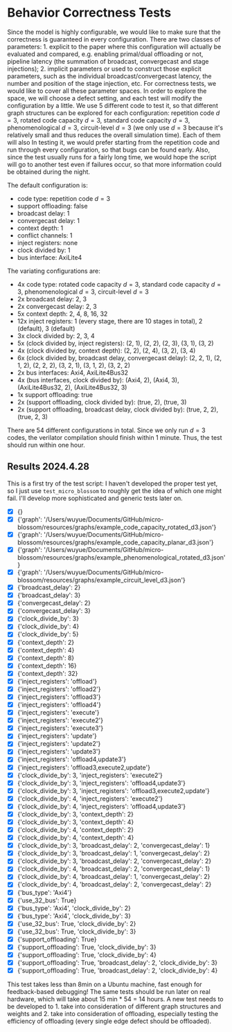 # Behavior Correctness Tests

Since the model is highly configurable, we would like to make sure that the correctness is guaranteed in every configuration.
There are two classes of parameters: 1. explicit to the paper where this configuration will actually be evaluated and compared, e.g. enabling primal/dual offloading or not, pipeline latency (the summation of broadcast, convergecast and stage injections); 2. implicit parameters or used to construct those explicit parameters, such as the individual broadcast/convergecast latency, the number and position of the stage injection, etc.
For correctness tests, we would like to cover all these parameter spaces.
In order to explore the space, we will choose a defect setting, and each test will modify the configuration by a little.
We use 5 different code to test it, so that different graph structures can be explored for each configuration: repetition code $d=3$, rotated code capacity $d=3$, standard code capacity $d=3$, phenomenological $d=3$, circuit-level $d=3$ (we only use $d=3$ because it's relatively small and thus reduces the overall simulation time).
Each of them will also 
In testing it, we would prefer starting from the repetition code and run through every configuration, so that bugs can be found early.
Also, since the test usually runs for a fairly long time, we would hope the script will go to another test even if failures occur, so that more information could be obtained during the night.

The default configuration is:
- code type: repetition code $d=3$
- support offloading: false
- broadcast delay: 1
- convergecast delay: 1
- context depth: 1
- conflict channels: 1
- inject registers: none
- clock divided by: 1
- bus interface: AxiLite4

The variating configurations are:
- 4x code type: rotated code capacity $d=3$, standard code capacity $d=3$, phenomenological $d=3$, circuit-level $d=3$
- 2x broadcast delay: 2, 3
- 2x convergecast delay: 2, 3
- 5x context depth: 2, 4, 8, 16, 32
- 12x inject registers: 1 (every stage, there are 10 stages in total), 2 (default), 3 (default)
- 3x clock divided by: 2, 3, 4
- 5x (clock divided by, inject registers): (2, 1), (2, 2), (2, 3), (3, 1), (3, 2)
- 4x (clock divided by, context depth): (2, 2), (2, 4), (3, 2), (3, 4)
- 6x (clock divided by, broadcast delay, convergecast delay): (2, 2, 1), (2, 1, 2), (2, 2, 2), (3, 2, 1), (3, 1, 2), (3, 2, 2)
- 2x bus interfaces: Axi4, AxiLite4Bus32
- 4x (bus interfaces, clock divided by): (Axi4, 2), (Axi4, 3), (AxiLite4Bus32, 2), (AxiLite4Bus32, 3)
- 1x support offloading: true
- 2x (support offloading, clock divided by): (true, 2), (true, 3)
- 2x (support offloading, broadcast delay, clock divided by): (true, 2, 2),  (true, 2, 3)

There are 54 different configurations in total.
Since we only run $d=3$ codes, the verilator compilation should finish within 1 minute.
Thus, the test should run within one hour.

## Results 2024.4.28

This is a first try of the test script: I haven't developed the proper test yet, so I just use `test_micro_blossom` to roughly get the idea of which one might fail.
I'll develop more sophisticated and generic tests later on.

- [x] {}
- [x] {'graph': '/Users/wuyue/Documents/GitHub/micro-blossom/resources/graphs/example_code_capacity_rotated_d3.json'}
- [x] {'graph': '/Users/wuyue/Documents/GitHub/micro-blossom/resources/graphs/example_code_capacity_planar_d3.json'}
- [x] {'graph': '/Users/wuyue/Documents/GitHub/micro-blossom/resources/graphs/example_phenomenological_rotated_d3.json'}
- [x] {'graph': '/Users/wuyue/Documents/GitHub/micro-blossom/resources/graphs/example_circuit_level_d3.json'}
- [x] {'broadcast_delay': 2}
- [x] {'broadcast_delay': 3}
- [x] {'convergecast_delay': 2}
- [x] {'convergecast_delay': 3}
- [x] {'clock_divide_by': 3}
- [x] {'clock_divide_by': 4}
- [x] {'clock_divide_by': 5}
- [x] {'context_depth': 2}
- [x] {'context_depth': 4}
- [x] {'context_depth': 8}
- [x] {'context_depth': 16}
- [x] {'context_depth': 32}
- [x] {'inject_registers': 'offload'}
- [x] {'inject_registers': 'offload2'}
- [x] {'inject_registers': 'offload3'}
- [x] {'inject_registers': 'offload4'}
- [x] {'inject_registers': 'execute'}
- [x] {'inject_registers': 'execute2'}
- [x] {'inject_registers': 'execute3'}
- [x] {'inject_registers': 'update'}
- [x] {'inject_registers': 'update2'}
- [x] {'inject_registers': 'update3'}
- [x] {'inject_registers': 'offload4,update3'}
- [x] {'inject_registers': 'offload3,execute2,update'}
- [x] {'clock_divide_by': 3, 'inject_registers': 'execute2'}
- [x] {'clock_divide_by': 3, 'inject_registers': 'offload4,update3'}
- [x] {'clock_divide_by': 3, 'inject_registers': 'offload3,execute2,update'}
- [x] {'clock_divide_by': 4, 'inject_registers': 'execute2'}
- [x] {'clock_divide_by': 4, 'inject_registers': 'offload4,update3'}
- [x] {'clock_divide_by': 3, 'context_depth': 2}
- [x] {'clock_divide_by': 3, 'context_depth': 4}
- [x] {'clock_divide_by': 4, 'context_depth': 2}
- [x] {'clock_divide_by': 4, 'context_depth': 4}
- [x] {'clock_divide_by': 3, 'broadcast_delay': 2, 'convergecast_delay': 1}
- [x] {'clock_divide_by': 3, 'broadcast_delay': 1, 'convergecast_delay': 2}
- [x] {'clock_divide_by': 3, 'broadcast_delay': 2, 'convergecast_delay': 2}
- [x] {'clock_divide_by': 4, 'broadcast_delay': 2, 'convergecast_delay': 1}
- [x] {'clock_divide_by': 4, 'broadcast_delay': 1, 'convergecast_delay': 2}
- [x] {'clock_divide_by': 4, 'broadcast_delay': 2, 'convergecast_delay': 2}
- [x] {'bus_type': 'Axi4'}
- [x] {'use_32_bus': True}
- [x] {'bus_type': 'Axi4', 'clock_divide_by': 2}
- [x] {'bus_type': 'Axi4', 'clock_divide_by': 3}
- [x] {'use_32_bus': True, 'clock_divide_by': 2}
- [x] {'use_32_bus': True, 'clock_divide_by': 3}
- [x] {'support_offloading': True}
- [x] {'support_offloading': True, 'clock_divide_by': 3}
- [x] {'support_offloading': True, 'clock_divide_by': 4}
- [x] {'support_offloading': True, 'broadcast_delay': 2, 'clock_divide_by': 3}
- [x] {'support_offloading': True, 'broadcast_delay': 2, 'clock_divide_by': 4}

This test takes less than 8min on a Ubuntu machine, fast enough for feedback-based debugging!
The same tests should be run later on real hardware, which will take about 15 min * 54 = 14 hours.
A new test needs to be developed to 1. take into consideration of different graph structures and weights and 2. take into consideration of offloading, especially testing the efficiency of offloading (every single edge defect should be offloaded).
